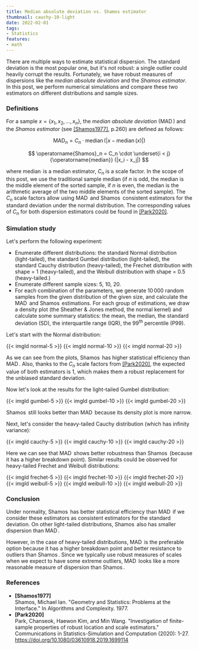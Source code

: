 ```yaml
---
title: Median absolute deviation vs. Shamos estimator
thumbnail: cauchy-10-light
date: 2022-02-01
tags:
- Statistics
features:
- math
---
```


There are multiple ways to estimate statistical dispersion.
The standard deviation is the most popular one, but it's not robust:
  a single outlier could heavily corrupt the results.
Fortunately, we have robust measures of dispersions like the *median absolute deviation* and the *Shamos estimator*.
In this post, we perform numerical simulations and
  compare these two estimators on different distributions and sample sizes.

<!--more-->

### Definitions

For a sample $x = \{ x_1, x_2, \ldots, x_n \}$,
  the *median absolute deviation* ($\operatorname{MAD}$) and
  the *Shamos estimator* (see [[Shamos1977]](#Shamos1977), p.260) are defined as follows:

$$
\operatorname{MAD}_n = C_n \cdot \operatorname{median}(|x - \operatorname{median}(x)|)
$$

$$
\operatorname{Shamos}_n = C_n \cdot \underset{i < j}{\operatorname{median}} (|x_i - x_j|)
$$

where $\operatorname{median}$ is a median estimator, $C_n$ is a scale factor.
In the scope of this post, we use the traditional sample median
  (if $n$ is odd, the median is the middle element of the sorted sample,
   if $n$ is even, the median is the arithmetic average of the two middle elements of the sorted sample).
The $C_n$ scale factors allow using $\operatorname{MAD}$ and $\operatorname{Shamos}$ consistent estimators
  for the standard deviation under the normal distribution.
The corresponding values of $C_n$ for both dispersion estimators could be found in [[Park2020]](#Park2020).

### Simulation study

Let's perform the following experiment:

* Enumerate different distributions:
  the standard Normal distribution (light-tailed),
  the standard Gumbel distribution (light-tailed),
  the standard Cauchy distribution (heavy-tailed),
  the Frechet distribution with shape = 1 (heavy-tailed),
  and the Weibull distribution with shape = 0.5 (heavy-tailed.)
* Enumerate different sample sizes: 5, 10, 20.
* For each combination of the parameters,
    we generate $10\,000$ random samples from the given distribution of the given size,
    and calculate the $\operatorname{MAD}$ and $\operatorname{Shamos}$ estimations.
  For each group of estimations, we draw a density plot (the Sheather & Jones method, the normal kernel)
    and calculate some summary statistics: the mean, the median, the standard deviation (SD),
    the interquartile range (IQR), the $99^\textrm{th}$ percentile (P99).

Let's start with the Normal distribution:

{{< imgld normal-5 >}}
{{< imgld normal-10 >}}
{{< imgld normal-20 >}}

As we can see from the plots, $\operatorname{Shamos}$ has higher statistical efficiency than $\operatorname{MAD}$.
Also, thanks to the $C_n$ scale factors from [[Park2020]](#Park2020),
  the expected value of both estimators is $1$, which makes them a robust replacement
  for the unbiased standard deviation.

Now let's look at the results for the light-tailed Gumbel distribution:

{{< imgld gumbel-5 >}}
{{< imgld gumbel-10 >}}
{{< imgld gumbel-20 >}}

$\operatorname{Shamos}$ still looks better than $\operatorname{MAD}$ because its density plot is more narrow.

Next, let's consider the heavy-tailed Cauchy distribution (which has infinity variance):

{{< imgld cauchy-5 >}}
{{< imgld cauchy-10 >}}
{{< imgld cauchy-20 >}}

Here we can see that $\operatorname{MAD}$ shows better robustness than $\operatorname{Shamos}$
  (because it has a higher breakdown point).
Similar results could be observed for heavy-tailed Frechet and Weibull distributions:

{{< imgld frechet-5 >}}
{{< imgld frechet-10 >}}
{{< imgld frechet-20 >}}
{{< imgld weibull-5 >}}
{{< imgld weibull-10 >}}
{{< imgld weibull-20 >}}

### Conclusion

Under normality, $\operatorname{Shamos}$ has better statistical efficiency than $\operatorname{MAD}$
  if we consider these estimators as consistent estimators for the standard deviation.
On other light-tailed distributions, $\operatorname{Shamos}$ also has smaller dispersion than $\operatorname{MAD}$.

However, in the case of heavy-tailed distributions, $\operatorname{MAD}$ is the preferable option
  because it has a higher breakdown point and better resistance to outliers than $\operatorname{Shamos}$.
Since we typically use robust measures of scales when we expect to have some extreme outliers,
  $\operatorname{MAD}$ looks like a more reasonable measure of dispersion than $\operatorname{Shamos}$.

### References

* <b id="Shamos1977">[Shamos1977]</b>  
  Shamos, Michael Ian. "Geometry and Statistics: Problems at the Interface." In Algorithms and Complexity. 1977.  
* <b id="Park2020">[Park2020]</b>  
  Park, Chanseok, Haewon Kim, and Min Wang.
  "Investigation of finite-sample properties of robust location and scale estimators."
  Communications in Statistics-Simulation and Computation (2020): 1-27.  
  https://doi.org/10.1080/03610918.2019.1699114
